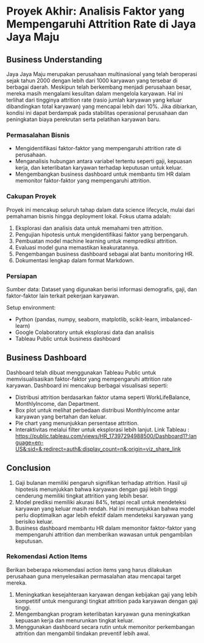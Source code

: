 # Proyek Akhir: Analisis Faktor yang Mempengaruhi Attrition Rate di Jaya Jaya Maju

## Business Understanding

Jaya Jaya Maju merupakan perusahaan multinasional yang telah beroperasi sejak tahun 2000 dengan lebih dari 1000 karyawan yang tersebar di berbagai daerah. Meskipun telah berkembang menjadi perusahaan besar, mereka masih mengalami kesulitan dalam mengelola karyawan. Hal ini terlihat dari tingginya attrition rate (rasio jumlah karyawan yang keluar dibandingkan total karyawan) yang mencapai lebih dari 10%. Jika dibiarkan, kondisi ini dapat berdampak pada stabilitas operasional perusahaan dan peningkatan biaya perekrutan serta pelatihan karyawan baru.

### Permasalahan Bisnis

- Mengidentifikasi faktor-faktor yang mempengaruhi attrition rate di perusahaan.
- Menganalisis hubungan antara variabel tertentu seperti gaji, kepuasan kerja, dan keterlibatan karyawan terhadap keputusan untuk keluar.
- Mengembangkan business dashboard untuk membantu tim HR dalam memonitor faktor-faktor yang mempengaruhi attrition.
  
### Cakupan Proyek

Proyek ini mencakup seluruh tahap dalam data science lifecycle, mulai dari pemahaman bisnis hingga deployment lokal. Fokus utama adalah:
1. Eksplorasi dan analisis data untuk memahami tren attrition.
2. Pengujian hipotesis untuk mengidentifikasi faktor yang berpengaruh.
3. Pembuatan model machine learning untuk memprediksi attrition.
4. Evaluasi model guna memastikan keakuratannya.
5. Pengembangan business dashboard sebagai alat bantu monitoring HR.
6. Dokumentasi lengkap dalam format Markdown.

### Persiapan

Sumber data: Dataset yang digunakan berisi informasi demografis, gaji, dan faktor-faktor lain terkait pekerjaan karyawan.

Setup environment:
- Python (pandas, numpy, seaborn, matplotlib, scikit-learn, imbalanced-learn)
- Google Colaboratory untuk eksplorasi data dan analisis
- Tableau Public untuk business dashboard

## Business Dashboard

Dashboard telah dibuat menggunakan Tableau Public untuk memvisualisasikan faktor-faktor yang mempengaruhi attrition rate karyawan. Dashboard ini mencakup berbagai visualisasi seperti:
- Distribusi attrition berdasarkan faktor utama seperti WorkLifeBalance, MonthlyIncome, dan Department.
- Box plot untuk melihat perbedaan distribusi MonthlyIncome antar karyawan yang bertahan dan keluar.
- Pie chart yang menunjukkan persentase attrition.
- Interaktivitas melalui filter untuk eksplorasi lebih lanjut.
Link Tableau : https://public.tableau.com/views/HR_17397294988500/Dashboard1?:language=en-US&:sid=&:redirect=auth&:display_count=n&:origin=viz_share_link 

## Conclusion

1. Gaji bulanan memiliki pengaruh signifikan terhadap attrition. Hasil uji hipotesis menunjukkan bahwa karyawan dengan gaji lebih tinggi cenderung memiliki tingkat attrition yang lebih besar.
2. Model prediksi memiliki akurasi 84%, tetapi recall untuk mendeteksi karyawan yang keluar masih rendah. Hal ini menunjukkan bahwa model perlu dioptimalkan agar lebih efektif dalam mendeteksi karyawan yang berisiko keluar.
3. Business dashboard membantu HR dalam memonitor faktor-faktor yang mempengaruhi attrition dan memberikan wawasan untuk pengambilan keputusan.
   
### Rekomendasi Action Items

Berikan beberapa rekomendasi action items yang harus dilakukan perusahaan guna menyelesaikan permasalahan atau mencapai target mereka.
1. Meningkatkan kesejahteraan karyawan dengan kebijakan gaji yang lebih kompetitif untuk mengurangi tingkat attrition pada karyawan dengan gaji tinggi.
2. Mengembangkan program keterlibatan karyawan guna meningkatkan kepuasan kerja dan menurunkan tingkat keluar.
3. Menggunakan dashboard secara rutin untuk memonitor perkembangan attrition dan mengambil tindakan preventif lebih awal.
